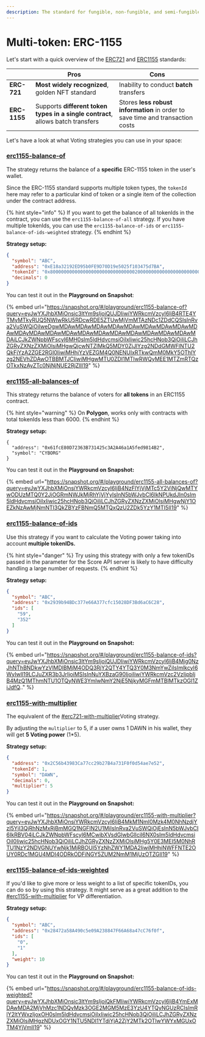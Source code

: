 ```yaml
---
description: The standard for fungible, non-fungible, and semi-fungible tokens.
---
```


# Multi-token: ERC-1155

Let's start with a quick overview of the [ERC721](https://eips.ethereum.org/EIPS/eip-721) and [ERC1155](https://ethereum.org/pl/developers/docs/standards/tokens/erc-1155/) standards:

|              | Pros                                                                            | Cons                                                                           |
| ------------ | ------------------------------------------------------------------------------- | ------------------------------------------------------------------------------ |
| **ERC-721**  | **Most widely recognized**, golden NFT standard                                 | Inability to conduct **batch** transfers                                       |
| **ERC-1155** | Supports **different token types in a single contract**, allows batch transfers | Stores **less robust information** in order to save time and transaction costs |

Let's have a look at what Voting strategies you can use in your space:

### [erc1155-balance-of](https://snapshot.org/#/strategy/erc1155-balance-of)

The strategy returns the balance of a **specific** ERC-1155 token in the user's wallet.

Since the ERC-1155 standard supports multiple token types, the `tokenId` here may refer to a particular kind of token or a single item of the collection under the contract address.

{% hint style="info" %}
If you want to get the balance of all tokenIds in the contract, you can use the `erc1155-balance-of-all` strategy. If you have multiple tokenIds, you can use the `erc1155-balance-of-ids` or `erc1155-balance-of-ids-weighted` strategy.
{% endhint %}

**Strategy setup:**

```json
{
  "symbol": "ABC",
  "address": "0xE18a32192ED95b0FE9D70D19e5025f103475d7BA",
  "tokenId": "0x8000000000000000000000000000000200000000000000000000000000000000",
  "decimals": 0
}
```

You can test it out in the **Playground on Snapshot**:

{% embed url="https://snapshot.org/#/playground/erc1155-balance-of?query=eyJwYXJhbXMiOnsic3ltYm9sIjoiQUJDIiwiYWRkcmVzcyI6IjB4RTE4YTMyMTkyRUQ5NWIwRkU5RDcwRDE5ZTUwMjVmMTAzNDc1ZDdCQSIsInRva2VuSWQiOiIweDgwMDAwMDAwMDAwMDAwMDAwMDAwMDAwMDAwMDAwMDAyMDAwMDAwMDAwMDAwMDAwMDAwMDAwMDAwMDAwMDAwMDAiLCJkZWNpbWFscyI6MH0sIm5ldHdvcmsiOiIxIiwic25hcHNob3QiOiIiLCJhZGRyZXNzZXMiOlsiMHgwQjcwNTZlMkQ5MDY0ZjJlYzg2NDdGMWFlNTU2QkFjYzA2ZGE2RGI0IiwiMHhjYzVEZGM4Q0NENUIxRTkwQmM0MkY5OThlYzg2NEVhZDAwOTBBMTJCIiwiMHgwMTU0ZDI1MTIwRWQyMEE1MTZmRTQzOTkxNzAyZTc0NjNjNUE2RjZlIl19" %}

### [erc1155-all-balances-of](https://snapshot.org/#/strategy/erc1155-all-balances-of)

This strategy returns the balance of voters for **all tokens** in an ERC1155 contract.

{% hint style="warning" %}
On **Polygon**, works only with contracts with total tokenIds less than 6000.
{% endhint %}

**Strategy setup:**

```
{
  "address": "0x61fcE80D72363B731425c3A2A46a1A5fed9814B2",
  "symbol": "CYBORG"
}
```

You can test it out in the **Playground on Snapshot:**

{% embed url="https://snapshot.org/#/playground/erc1155-all-balances-of?query=eyJwYXJhbXMiOnsiYWRkcmVzcyI6IjB4NzFlYjVjMTc5Y2ViNjQwMTYwODUzMTQ0Y2JiOGRmNWJkMjRhYjVjYyIsInN5bWJvbCI6IkNPUkdJIn0sIm5ldHdvcmsiOiIxIiwic25hcHNob3QiOiIiLCJhZGRyZXNzZXMiOlsiMHgwNjY1OEZkNzAwMjNmNTI3QkZBYzFBNmQ5MTQxQzU2ZDk5YzY1MTI5Il19" %}

### [erc1155-balance-of-ids](https://snapshot.org/#/strategy/erc1155-balance-of-ids)

Use this strategy if you want to calculate the Voting power taking into account **multiple tokenIDs.**

{% hint style="danger" %}
Try using this strategy with only a few tokenIDs passed in the parameter for the Score API server is likely to have difficulty handling a large number of requests.
{% endhint %}

**Strategy setup:**

```json
{
  "symbol": "ABC",
  "address": "0x2939b94BDc377e66A377cfc15028DF3Bd6aC6C28",
  "ids": [
    "59",
    "352"
  ]
}
```

You can test it out in the **Playground on Snapshot:**

{% embed url="https://snapshot.org/#/playground/erc1155-balance-of-ids?query=eyJwYXJhbXMiOnsic3ltYm9sIjoiQUJDIiwiYWRkcmVzcyI6IjB4Mjg0NzJhNThBNDkwYzVlMDlBMjM4ODQ3RjY2QTY4YTQ3Y0M3NmYwZiIsImlkcyI6WyIwIl19LCJuZXR3b3JrIjoiMSIsInNuYXBzaG90IjoiIiwiYWRkcmVzc2VzIjpbIjB4MzQ1MThmNTU1OTQyNWE3YmIwNmY2NjE5NjkyMGFmMTBlMTkzOGI1ZiJdfQ.." %}

### [erc1155-with-multiplier](https://snapshot.org/#/strategy/erc1155-with-multiplier)

The equivalent of the [#erc721-with-multiplier](most-common-erc-721.md#erc721-with-multiplier "mention")Voting strategy.

By adjusting the `multiplier` to 5, if a user owns 1 DAWN in his wallet, they will get **5 Voting power** (1\*5).

**Strategy setup:**

```json
{
  "address": "0x2C56b43983Ca77cc29b27B4a731F0f0d54ae7e52",
  "tokenId": 1,
  "symbol": "DAWN",
  "decimals": 0,
  "multiplier": 5
}
```

You can test it out in the **Playground on Snapshot:**

{% embed url="https://snapshot.org/#/playground/erc1155-with-multiplier?query=eyJwYXJhbXMiOnsiYWRkcmVzcyI6IjB4MkM1NmI0Mzk4M0NhNzdjYzI5YjI3QjRhNzMxRjBmMGQ1NGFlN2U1MiIsInRva2VuSWQiOjEsInN5bWJvbCI6IkRBV04iLCJkZWNpbWFscyI6MCwibXVsdGlwbGllciI6NX0sIm5ldHdvcmsiOiI0Iiwic25hcHNob3QiOiIiLCJhZGRyZXNzZXMiOlsiMHg5Y0E3MEI5M0NhRTU1NzY2NDVGNUYwNjk1MjRBOUI5YzNhZWY1MDA2IiwiMHhiNWFFNTE2OUY0RDc1MGU4MDI4ODRkODFiNGY5ZUM2NmM1MjUzOTZGIl19" %}

### [erc1155-balance-of-ids-weighted](https://snapshot.org/#/strategy/erc1155-balance-of-ids-weighted)

If you'd like to give more or less weight to a list of specific tokenIDs, you can do so by using this strategy. It might serve as a great addition to the [#erc1155-with-multiplier](multi-token-erc-1155.md#erc1155-with-multiplier "mention") for VP differentiation.

**Strategy setup:**

```json
{
  "symbol": "ABC",
  "address": "0x28472a58A490c5e09A238847F66A68a47cC76f0f",
  "ids": [
    "0",
    "1"
  ],
  "weight": 10
}
```

You can test it out in the **Playground on Snapshot:**

{% embed url="https://snapshot.org/#/playground/erc1155-balance-of-ids-weighted?query=eyJwYXJhbXMiOnsic3ltYm9sIjoiQkFMIiwiYWRkcmVzcyI6IjB4YmExMDAwMDA2MjVhMzc1NDQyMzk3OGE2MGM5MzE3YzU4YTQyNGUzRCIsImRlY2ltYWxzIjoxOH0sIm5ldHdvcmsiOiIxIiwic25hcHNob3QiOiIiLCJhZGRyZXNzZXMiOlsiMHgzNDUxOGY1NTU5NDI1YTdiYjA2ZjY2MTk2OTIwYWYxMGUxOTM4YjVmIl19" %}
